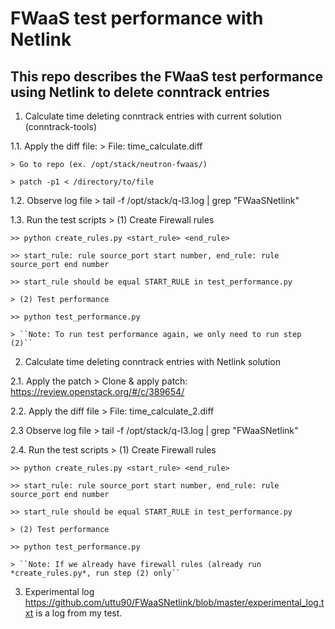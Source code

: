 # FWaaS test performance with Netlink
## This repo describes the FWaaS test performance using Netlink to delete conntrack entries

1. Calculate time deleting conntrack entries with current solution (conntrack-tools)

  1.1. Apply the diff file:
    > File: time_calculate.diff
    
    > Go to repo (ex. /opt/stack/neutron-fwaas/)

    > patch -p1 < /directory/to/file

  1.2. Observe log file
    > tail -f /opt/stack/q-l3.log | grep "FWaaSNetlink"
  
  1.3. Run the test scripts
    > (1) Create Firewall rules

    >> python create_rules.py <start_rule> <end_rule>
    
    >> start_rule: rule source_port start number, end_rule: rule source_port end number
    
    >> start_rule should be equal START_RULE in test_performance.py
    
    > (2) Test performance
    
    >> python test_performance.py
    
    > ``Note: To run test performance again, we only need to run step (2)`` 

2. Calculate time deleting conntrack entries with Netlink solution
  
  2.1. Apply the patch
    > Clone & apply patch: https://review.openstack.org/#/c/389654/
  
  2.2. Apply the diff file
    > File: time_calculate_2.diff
  
  2.3 Observe log file
    > tail -f /opt/stack/q-l3.log | grep "FWaaSNetlink"
  
  2.4. Run the test scripts
    > (1) Create Firewall rules
    
    >> python create_rules.py <start_rule> <end_rule>
    
    >> start_rule: rule source_port start number, end_rule: rule source_port end number

    >> start_rule should be equal START_RULE in test_performance.py
    
    > (2) Test performance
    
    >> python test_performance.py
    
    > ``Note: If we already have firewall rules (already run *create_rules.py*, run step (2) only``

3. Experimental log
   https://github.com/uttu90/FWaaSNetlink/blob/master/experimental_log.txt is a log from my test.
